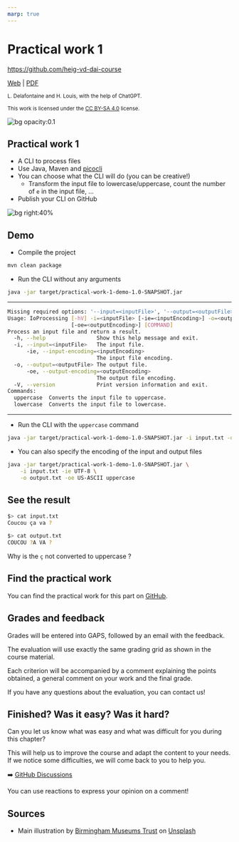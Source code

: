```yaml
---
marp: true
---
```


<!--
theme: gaia
size: 16:9
paginate: true
author: L. Delafontaine and H. Louis, with the help of ChatGPT
title: HEIG-VD DAI Course - Practical work 1
description: Practical work 1 for the DAI course at HEIG-VD, Switzerland
url: https://heig-vd-dai-course.github.io/heig-vd-dai-course/06-practical-work-1/
footer: '**HEIG-VD** - DAI Course 2023-2024 - CC BY-SA 4.0'
style: |
    :root {
        --color-background: #fff;
        --color-foreground: #333;
        --color-highlight: #f96;
        --color-dimmed: #888;
        --color-headings: #7d8ca3;
    }
    blockquote {
        font-style: italic;
    }
    table {
        width: 100%;
    }
    th:first-child {
        width: 15%;
    }
    h1, h2, h3, h4, h5, h6 {
        color: var(--color-headings);
    }
    h2, h3, h4, h5, h6 {
        font-size: 1.5rem;
    }
    h1 a:link, h2 a:link, h3 a:link, h4 a:link, h5 a:link, h6 a:link {
        text-decoration: none;
    }
    section:not([class=lead]) > p, blockquote {
        text-align: justify;
        hyphens: auto;
    }
headingDivider: 4
-->

[web]:
  https://heig-vd-dai-course.github.io/heig-vd-dai-course/06-practical-work-1/
[pdf]:
  https://heig-vd-dai-course.github.io/heig-vd-dai-course/06-practical-work-1/06-practical-work-1.pdf
[video]: #
[license]:
  https://github.com/heig-vd-dai-course/heig-vd-dai-course/blob/main/LICENSE.md
[discussions]: https://github.com/orgs/heig-vd-dai-course/discussions/5
[illustration]:
  https://images.unsplash.com/photo-1583736902935-6b52b2b2359e?fit=crop&h=720

# Practical work 1

<!--
_class: lead
_paginate: false
-->

<https://github.com/heig-vd-dai-course>

[Web][web] | [PDF][pdf]<!-- | [Video (in French)][video]-->

<small>L. Delafontaine and H. Louis, with the help of ChatGPT.</small>

<small>This work is licensed under the [CC BY-SA 4.0][license] license.</small>

![bg opacity:0.1][illustration]

## Practical work 1

- A CLI to process files
- Use Java, Maven and [picocli](https://picocli.info/)
- You can choose what the CLI will do (you can be creative!)
  - Transform the input file to lowercase/uppercase, count the number of `e` in
    the input file, ...
- Publish your CLI on GitHub

![bg right:40%][illustration]

## Demo

- Compile the project

```bash
mvn clean package
```

- Run the CLI without any arguments

```bash
java -jar target/practical-work-1-demo-1.0-SNAPSHOT.jar
```

---

```bash
Missing required options: '--input=<inputFile>', '--output=<outputFile>'
Usage: IoProcessing [-hV] -i=<inputFile> [-ie=<inputEncoding>] -o=<outputFile>
                    [-oe=<outputEncoding>] [COMMAND]
Process an input file and return a result.
  -h, --help                Show this help message and exit.
  -i, --input=<inputFile>   The input file.
      -ie, --input-encoding=<inputEncoding>
                            The input file encoding.
  -o, --output=<outputFile> The output file.
      -oe, --output-encoding=<outputEncoding>
                            The output file encoding.
  -V, --version             Print version information and exit.
Commands:
  uppercase  Converts the input file to uppercase.
  lowercase  Converts the input file to lowercase.
```

---

- Run the CLI with the `uppercase` command

```bash
java -jar target/practical-work-1-demo-1.0-SNAPSHOT.jar -i input.txt -o output.txt uppercase
```

- You can also specify the encoding of the input and output files

```bash
java -jar target/practical-work-1-demo-1.0-SNAPSHOT.jar \
    -i input.txt -ie UTF-8 \
    -o output.txt -oe US-ASCII uppercase
```

## See the result

```bash
$> cat input.txt
Coucou ça va ?
```

```bash
$> cat output.txt
COUCOU ?A VA ?
```

Why is the `ç` not converted to uppercase ?

## Find the practical work

<!-- _class: lead -->

You can find the practical work for this part on
[GitHub](https://github.com/heig-vd-dai-course/heig-vd-dai-course/blob/main/06-practical-work-1/COURSE_MATERIAL.md).

## Grades and feedback

Grades will be entered into GAPS, followed by an email with the feedback.

The evaluation will use exactly the same grading grid as shown in the course
material.

Each criterion will be accompanied by a comment explaining the points obtained,
a general comment on your work and the final grade.

If you have any questions about the evaluation, you can contact us!

## Finished? Was it easy? Was it hard?

Can you let us know what was easy and what was difficult for you during this
chapter?

This will help us to improve the course and adapt the content to your needs. If
we notice some difficulties, we will come back to you to help you.

➡️ [GitHub Discussions][discussions]

You can use reactions to express your opinion on a comment!

## Sources

- Main illustration by
  [Birmingham Museums Trust](https://unsplash.com/@birminghammuseumstrust) on
  [Unsplash](https://unsplash.com/photos/ScZwMqoxcls)
